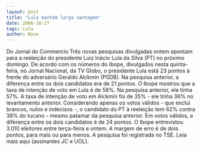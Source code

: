 ```yaml
---
layout: post
title: "Lula mantém larga vantagem"
date: 2006-10-27
tags: Lula
author: None
---
```

Do Jornal do Commercio
Três novas pesquisas divulgadas ontem apontam para a reeleição do presidente Luiz Inácio Lula da Silva (PT) no próximo domingo. 
De acordo com os números do Ibope, divulgados nesta quinta-feira, no Jornal Nacional, da TV Globo, o presidente Lula está 23 pontos à frente do adversário Geraldo Alckmin (PSDB). 
Na pesquisa anterior, a diferença entre os dois candidatos era de 21 pontos. O Ibope mostrou que a taxa de intenção de voto em Lula é de 58%. Na pesquisa anterior, ele tinha 57%. A taxa de intenção de voto em Alckmin foi de 35% - ele tinha 36% no levantamento anterior. 
Considerando apenas os votos válidos - que exclui brancos, nulos e indecisos -, o candidato do PT à reeleição tem 62% contra 38% do tucano - mesmo patamar da pesquisa anterior. Em votos válidos, a diferença entre os dois candidatos é de 24 pontos. 
O Ibope entrevistou 3.010 eleitores entre terça-feira e ontem. A margem de erro é de dois pontos, para mais ou para menos. A pesquisa foi registrada no TSE. 
Leia mais aqui (assinantes JC e UOL). 